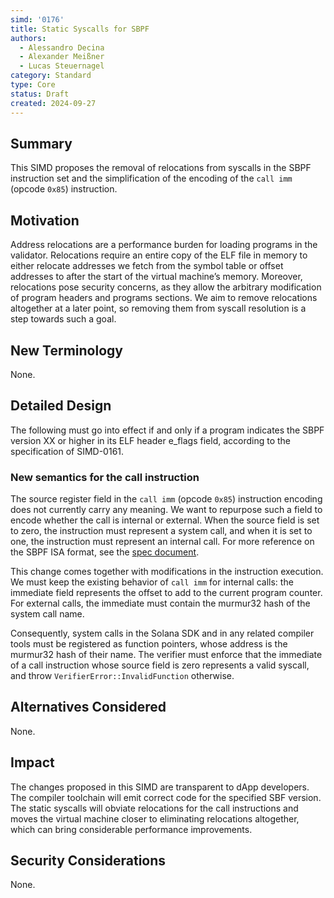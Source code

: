 ```yaml
---
simd: '0176'
title: Static Syscalls for SBPF
authors:
  - Alessandro Decina
  - Alexander Meißner
  - Lucas Steuernagel
category: Standard
type: Core
status: Draft
created: 2024-09-27
---
```


## Summary

This SIMD proposes the removal of relocations from syscalls in the SBPF 
instruction set and the simplification of the encoding of the `call imm` 
(opcode `0x85`) instruction.

## Motivation

Address relocations are a performance burden for loading programs in the 
validator. Relocations require an entire copy of the ELF file in memory to 
either relocate addresses we fetch from the symbol table or offset addresses 
to after the start of the virtual machine’s memory. Moreover, relocations pose 
security concerns, as they allow the arbitrary modification of program headers 
and programs sections. We aim to remove relocations altogether at a later 
point, so removing them from syscall resolution is a step towards such a goal.

## New Terminology

None.

## Detailed Design

The following must go into effect if and only if a program indicates the SBPF 
version XX or higher in its ELF header e_flags field, according to the 
specification of SIMD-0161.

### New semantics for the call instruction

The source register field in the `call imm` (opcode `0x85`) instruction 
encoding does not currently carry any meaning. We want to repurpose such a 
field to encode whether the call is internal or external. When the source 
field is set to zero, the instruction must represent a system call, and when 
it is set to one, the instruction must represent an internal call. For more 
reference on the SBPF ISA format, see the 
[spec document](https://github.com/solana-labs/rbpf/blob/main/doc/bytecode.md).

This change comes together with modifications in the instruction execution. We 
must keep the existing behavior of `call imm` for internal calls: the 
immediate field represents the offset to add to the current program counter. 
For external calls, the immediate must contain the murmur32 hash of the system 
call name.

Consequently, system calls in the Solana SDK and in any related compiler tools 
must be registered as function pointers, whose address is the murmur32 hash of 
their name. The verifier must enforce that the immediate of a call instruction 
whose source field is zero represents a valid syscall, and throw 
`VerifierError::InvalidFunction` otherwise.

## Alternatives Considered

None.

## Impact

The changes proposed in this SIMD are transparent to dApp developers. The 
compiler toolchain will emit correct code for the specified SBF version. The 
static syscalls will obviate relocations for the call instructions and moves 
the virtual machine closer to eliminating relocations altogether, which can 
bring considerable performance improvements.

## Security Considerations

None.
